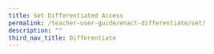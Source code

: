 ```yaml
---
title: Set Differentiated Access
permalink: /teacher-user-guide/enact-differentiate/set/
description: ""
third_nav_title: Differentiate
---
```


